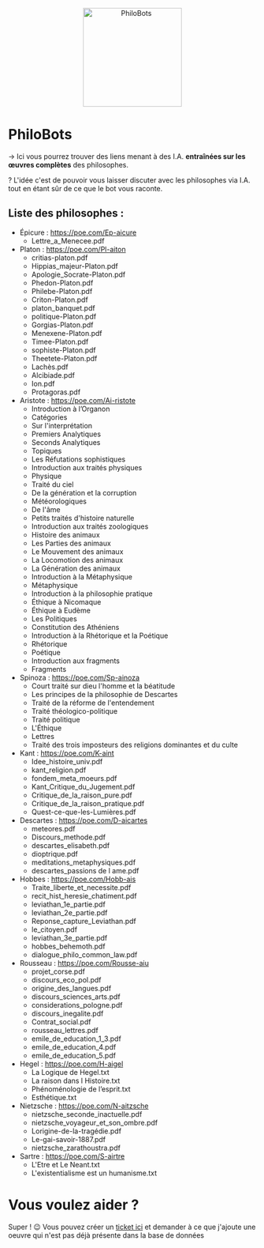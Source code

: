 <p align="center">
    <img width="200" height="200" src="https://i.imgur.com/FfRpb5W.png" alt="PhiloBots">
</p>

# PhiloBots
→ Ici vous pourrez trouver des liens menant à des I.A. **entraînées sur les œuvres complètes** des philosophes.

? L'idée c'est de pouvoir vous laisser discuter avec les philosophes via I.A. tout en étant sûr de ce que le bot vous raconte.

## Liste des philosophes :

- Épicure : https://poe.com/Ep-aicure
  - Lettre_a_Menecee.pdf 
- Platon : https://poe.com/Pl-aiton
  - critias-platon.pdf
  - Hippias_majeur-Platon.pdf
  - Apologie_Socrate-Platon.pdf
  - Phedon-Platon.pdf
  - Philebe-Platon.pdf
  - Criton-Platon.pdf
  - platon_banquet.pdf
  - politique-Platon.pdf
  - Gorgias-Platon.pdf
  - Menexene-Platon.pdf
  - Timee-Platon.pdf
  - sophiste-Platon.pdf
  - Theetete-Platon.pdf
  - Lachès.pdf
  - Alcibiade.pdf
  - Ion.pdf
  - Protagoras.pdf 
- Aristote : https://poe.com/Ai-ristote
  - Introduction à l’Organon
  - Catégories
  - Sur l'interprétation
  - Premiers Analytiques
  - Seconds Analytiques
  - Topiques
  - Les Réfutations sophistiques
  - Introduction aux traités physiques
  - Physique
  - Traité du ciel
  - De la génération et la corruption
  - Météorologiques
  - De l'âme
  - Petits traités d'histoire naturelle
  - Introduction aux traités zoologiques
  - Histoire des animaux
  - Les Parties des animaux
  - Le Mouvement des animaux
  - La Locomotion des animaux
  - La Génération des animaux
  - Introduction à la Métaphysique
  - Métaphysique
  - Introduction à la philosophie pratique
  - Éthique à Nicomaque
  - Éthique à Eudème
  - Les Politiques
  - Constitution des Athéniens
  - Introduction à la Rhétorique et la Poétique
  - Rhétorique
  - Poétique
  - Introduction aux fragments
  - Fragments
- Spinoza : https://poe.com/Sp-ainoza
  - Court traité sur dieu l'homme et la béatitude
  - Les principes de la philosophie de Descartes
  - Traité de la réforme de l'entendement
  - Traité théologico-politique
  - Traité politique
  - L'Éthique
  - Lettres
  - Traité des trois imposteurs des religions dominantes et du culte 
- Kant : https://poe.com/K-aint
  - Idee_histoire_univ.pdf
  - kant_religion.pdf
  - fondem_meta_moeurs.pdf
  - Kant_Critique_du_Jugement.pdf
  - Critique_de_la_raison_pure.pdf
  - Critique_de_la_raison_pratique.pdf
  - Quest-ce-que-les-Lumières.pdf 
- Descartes : https://poe.com/D-aicartes
  - meteores.pdf
  - Discours_methode.pdf
  - descartes_elisabeth.pdf
  - dioptrique.pdf
  - meditations_metaphysiques.pdf
  - descartes_passions de l ame.pdf 
- Hobbes : https://poe.com/Hobb-ais
  - Traite_liberte_et_necessite.pdf
  - recit_hist_heresie_chatiment.pdf
  - leviathan_1e_partie.pdf
  - leviathan_2e_partie.pdf
  - Reponse_capture_Leviathan.pdf
  - le_citoyen.pdf
  - leviathan_3e_partie.pdf
  - hobbes_behemoth.pdf
  - dialogue_philo_common_law.pdf
- Rousseau : https://poe.com/Rousse-aiu
  - projet_corse.pdf
  - discours_eco_pol.pdf
  - origine_des_langues.pdf
  - discours_sciences_arts.pdf
  - considerations_pologne.pdf
  - discours_inegalite.pdf
  - Contrat_social.pdf
  - rousseau_lettres.pdf
  - emile_de_education_1_3.pdf
  - emile_de_education_4.pdf
  - emile_de_education_5.pdf
- Hegel : https://poe.com/H-aigel
  - La Logique de Hegel.txt
  - La raison dans l Histoire.txt
  - Phénoménologie de l’esprit.txt
  - Esthétique.txt
- Nietzsche : https://poe.com/N-aitzsche
  - nietzsche_seconde_inactuelle.pdf
  - nietzsche_voyageur_et_son_ombre.pdf
  - Lorigine-de-la-tragédie.pdf
  - Le-gai-savoir-1887.pdf
  - nietzsche_zarathoustra.pdf
- Sartre : https://poe.com/S-airtre
  - L'Etre et Le Neant.txt
  - L'existentialisme est un humanisme.txt 

# Vous voulez aider ? 

Super ! 😉 Vous pouvez créer un [ticket ici](https://github.com/La-caverne-de-Platon/PhiloBots/issues) et demander à ce que j'ajoute une oeuvre qui n'est pas déjà présente dans la base de données

